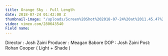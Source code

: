 ```yaml
---
title: Orange Sky - Full Length
date: 2018-07-24 01:42:00 Z
thumbnail-image: "/uploads/Screen%20Shot%202018-07-24%20at%2011.45.47%20am.png"
video: vimeo.com/280643540
Field name: 
---
```


Director : Josh Zaini
Producer : Meagan Babore
DOP : Josh Zaini
Post: Rohan Cooper ( Light + Shade ) 